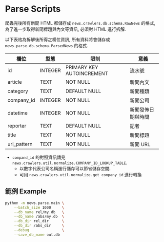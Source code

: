 # Parse Scripts

爬蟲完後所有新聞 HTML 都儲存成 `news.crawlers.db.schema.RawNews` 的格式, 為了進一步取得新聞標題與內文等資訊, 必須對 HTML 進行拆解.

以下表格為拆解後所得之欄位資訊, 所有資料將會儲存成 `news.parse.db.schema.ParsedNews` 的格式.

|欄位|型態|限制|意義|
|-|-|-|-|
|id|INTEGER|PRIMARY KEY AUTOINCREMENT|流水號|
|article|TEXT|NOT NULL|新聞內文|
|category|TEXT|DEFAULT NULL|新聞種類|
|company_id|INTEGER|NOT NULL|新聞公司|
|datetime|INTEGER|NOT NULL|新聞發佈日期與時間|
|reporter|TEXT|DEFAULT NULL|記者|
|title|TEXT|NOT NULL|新聞標題|
|url_pattern|TEXT|NOT NULL|新聞 URL|

- `compand_id` 的對照資訊請見 `news.crawlers.util.normalize.COMPANY_ID_LOOKUP_TABLE`.
  - 以數字代表公司名稱進行儲存可以節省儲存空間.
  - 可用 `news.crawlers.util.normalize.get_company_id` 進行轉換

## 範例 Example

```sh
python -m news.parse.main \
    --batch_size 1000     \
    --db_name rel/my.db   \
    --db_name /abs/my.db  \
    --db_dir rel_dir      \
    --db_dir /abs_dir     \
    --debug               \
    --save_db_name out.db
```

